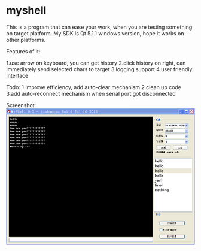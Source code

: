 # myshell

This is a program that can ease your work, when you are testing something on target platform. My SDK is Qt 5.1.1 windows version, hope it works on
other platforms.

Features of it:

1.use arrow on keyboard, you can get history
2.click history on right, can immediately send selected chars to target
3.logging support
4.user friendly interface

Todo:
1.Improve efficiency, add auto-clear mechanism
2.clean up code
3.add auto-reconnect mechanism when serial port got disconnected

Screenshot:
![](https://raw.githubusercontent.com/tanhangbo/myshell/master/screenshot.png)

